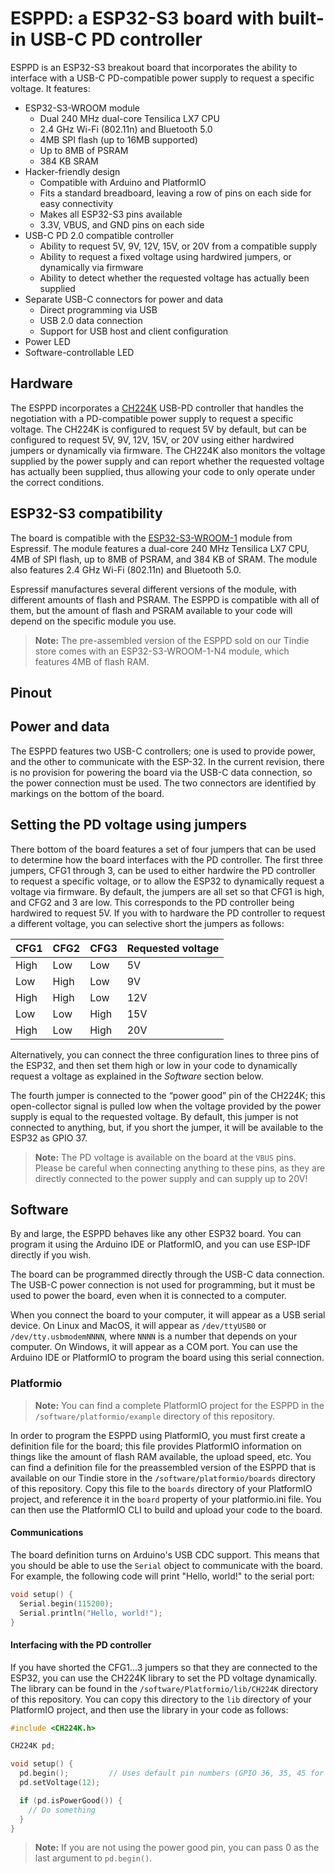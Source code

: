 # ESPPD: a ESP32-S3 board with built-in USB-C PD controller

ESPPD is an ESP32-S3 breakout board that incorporates the ability to interface with a USB-C PD-compatible power supply to request a specific voltage. It features:

- ESP32-S3-WROOM module
  - Dual 240 MHz dual-core Tensilica LX7 CPU
  - 2.4 GHz Wi-Fi (802.11n) and Bluetooth 5.0
  - 4MB SPI flash (up to 16MB supported)
  - Up to 8MB of PSRAM
  - 384 KB SRAM
- Hacker-friendly design
  - Compatible with Arduino and PlatformIO
  - Fits a standard breadboard, leaving a row of pins on each side for easy connectivity
  - Makes all ESP32-S3 pins available
  - 3.3V, VBUS, and GND pins on each side
- USB-C PD 2.0 compatible controller
  - Ability to request 5V, 9V, 12V, 15V, or 20V from a compatible supply
  - Ability to request a fixed voltage using hardwired jumpers, or dynamically via firmware
  - Ability to detect whether the requested voltage has actually been supplied
- Separate USB-C connectors for power and data
  - Direct programming via USB
  - USB 2.0 data connection
  - Support for USB host and client configuration
- Power LED
- Software-controllable LED

## Hardware

The ESPPD incorporates a [CH224K](https://www.wch-ic.com/downloads/file/302.html) USB-PD controller that handles the negotiation with a PD-compatible power supply to request a specific voltage. The CH224K is configured to request 5V by default, but can be configured to request 5V, 9V, 12V, 15V, or 20V using either hardwired jumpers or dynamically via firmware. The CH224K also monitors the voltage supplied by the power supply and can report whether the requested voltage has actually been supplied, thus allowing your code to only operate under the correct conditions.

## ESP32-S3 compatibility

The board is compatible with the [ESP32-S3-WROOM-1](https://www.espressif.com/sites/default/files/documentation/esp32-s3-wroom-1_wroom-1u_datasheet_en.pdf) module from Espressif. The module features a dual-core 240 MHz Tensilica LX7 CPU, 4MB of SPI flash, up to 8MB of PSRAM, and 384 KB of SRAM. The module also features 2.4 GHz Wi-Fi (802.11n) and Bluetooth 5.0.

Espressif manufactures several different versions of the module, with different amounts of flash and PSRAM. The ESPPD is compatible with all of them, but the amount of flash and PSRAM available to your code will depend on the specific module you use.

> **Note:** The pre-assembled version of the ESPPD sold on our Tindie store comes with an ESP32-S3-WROOM-1-N4 module, which features 4MB of flash RAM.

## Pinout

## Power and data

The ESPPD features two USB-C controllers; one is used to provide power, and the other to communicate with the ESP-32. In the current revision, there is no provision for powering the board via the USB-C data connection, so the power connection must be used. The two connectors are identified by markings on the bottom of the board.

## Setting the PD voltage using jumpers

There bottom of the board features a set of four jumpers that can be used to determine how the board interfaces with the PD controller. The first three jumpers, CFG1 through 3, can be used to either hardwire the PD controller to request a specific voltage, or to allow the ESP32 to dynamically request a voltage via firmware. By default, the jumpers are all set so that CFG1 is high, and CFG2 and 3 are low. This corresponds to the PD controller being hardwired to request 5V. If you with to hardware the PD controller to request a different voltage, you can selective short the jumpers as follows:

| CFG1             | CFG2             | CFG3             | Requested voltage|
| --- | --- | --- | --- |
| High             | Low              | Low              | 5V               |
| Low              | High             | Low              | 9V               |
| High             | High             | Low              | 12V              |
| Low              | Low              | High             | 15V              |
| High             | Low              | High             | 20V              |

Alternatively, you can connect the three configuration lines to three pins of the ESP32, and then set them high or low in your code to dynamically request a voltage as explained in the _Software_ section below.

The fourth jumper is connected to the “power good” pin of the CH224K; this open-collector signal is pulled low when the voltage provided by the power supply is equal to the requested voltage. By default, this jumper is not connected to anything, but, if you short the jumper, it will be available to the ESP32 as GPIO 37.

> **Note:** The PD voltage is available on the board at the `VBUS` pins. Please be careful when connecting anything to these pins, as they are directly connected to the power supply and can supply up to 20V!

## Software

By and large, the ESPPD behaves like any other ESP32 board. You can program it using the Arduino IDE or PlatformIO, and you can use ESP-IDF directly if you wish.

The board can be programmed directly through the USB-C data connection. The USB-C power connection is not used for programming, but it must be used to power the board, even when it is connected to a computer.

When you connect the board to your computer, it will appear as a USB serial device. On Linux and MacOS, it will appear as `/dev/ttyUSB0` or `/dev/tty.usbmodemNNNN`, where `NNNN` is a number that depends on your computer. On Windows, it will appear as a COM port. You can use the Arduino IDE or PlatformIO to program the board using this serial connection.

### Platformio

> **Note:** You can find a complete PlatformIO project for the ESPPD in the `/software/platformio/example` directory of this repository.

In order to program the ESPPD using PlatformIO, you must first create a definition file for the board; this file provides PlatformIO information on things like the amount of flash RAM available, the upload speed, etc. You can find a definition file for the preassembled version of the ESPPD that is available on our Tindie store in the `/software/platformio/boards` directory of this repository. Copy this file to the `boards` directory of your PlatformIO project, and reference it in the `board` property of your platformio.ini file. You can then use the PlatformIO CLI to build and upload your code to the board.

#### Communications

The board definition turns on Arduino's USB CDC support. This means that you should be able to use the `Serial` object to communicate with the board. For example, the following code will print "Hello, world!" to the serial port:

```cpp
void setup() {
  Serial.begin(115200);
  Serial.println("Hello, world!");
}
```

#### Interfacing with the PD controller

If you have shorted the CFG1…3 jumpers so that they are connected to the ESP32, you can use the CH224K library to set the PD voltage dynamically. The library can be found in the `/software/Platformio/lib/CH224K` directory of this repository. You can copy this directory to the `lib` directory of your PlatformIO project, and then use the library in your code as follows:

```cpp
#include <CH224K.h>

CH224K pd;

void setup() {
  pd.begin();         // Uses default pin numbers (GPIO 36, 35, 45 for the CFG pins, and GPIO 37 for the power good pin)
  pd.setVoltage(12);

  if (pd.isPowerGood()) {
    // Do something
  }
}
```

> **Note:** If you are not using the power good pin, you can pass 0 as the last argument to `pd.begin()`.

